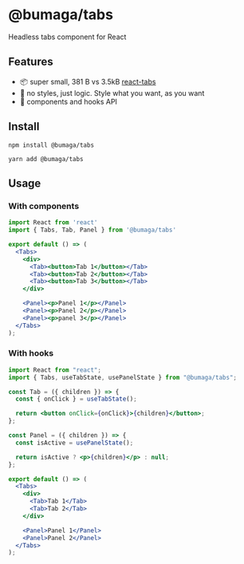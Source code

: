 # @bumaga/tabs

Headless tabs component for React

## Features

- 📦 super small, 381 B vs 3.5kB [react-tabs](https://github.com/reactjs/react-tabs) 
- 🚫 no styles, just logic. Style what you want, as you want
- 🎣 components and hooks API

## Install

```
npm install @bumaga/tabs
```

```
yarn add @bumaga/tabs
```

## Usage

### With components

```jsx
import React from 'react'
import { Tabs, Tab, Panel } from '@bumaga/tabs' 

export default () => (
  <Tabs>
    <div>
      <Tab><button>Tab 1</button></Tab>
      <Tab><button>Tab 2</button></Tab>
      <Tab><button>Tab 3</button></Tab>
    </div>

    <Panel><p>Panel 1</p></Panel>
    <Panel><p>Panel 2</p></Panel>
    <Panel><p>panel 3</p></Panel>
  </Tabs>
);
```

### With hooks

```jsx
import React from "react";
import { Tabs, useTabState, usePanelState } from "@bumaga/tabs";

const Tab = ({ children }) => {
  const { onClick } = useTabState();

  return <button onClick={onClick}>{children}</button>;
};

const Panel = ({ children }) => {
  const isActive = usePanelState();

  return isActive ? <p>{children}</p> : null;
};

export default () => (
  <Tabs>
    <div>
      <Tab>Tab 1</Tab>
      <Tab>Tab 2</Tab>
    </div>

    <Panel>Panel 1</Panel>
    <Panel>Panel 2</Panel>
  </Tabs>
);
```
